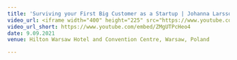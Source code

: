 ```yaml
---
title: 'Surviving your First Big Customer as a Startup | Johanna Larsson'
video_url: <iframe width="400" height="225" src="https://www.youtube.com/embed/ZMgUTPcHeo4" title="YouTube video player" frameborder="0" allow="accelerometer; autoplay; clipboard-write; encrypted-media; gyroscope; picture-in-picture" allowfullscreen></iframe>
video_url_short: https://www.youtube.com/embed/ZMgUTPcHeo4
date: 9.09.2021
venue: Hilton Warsaw Hotel and Convention Centre, Warsaw, Poland

---
```

